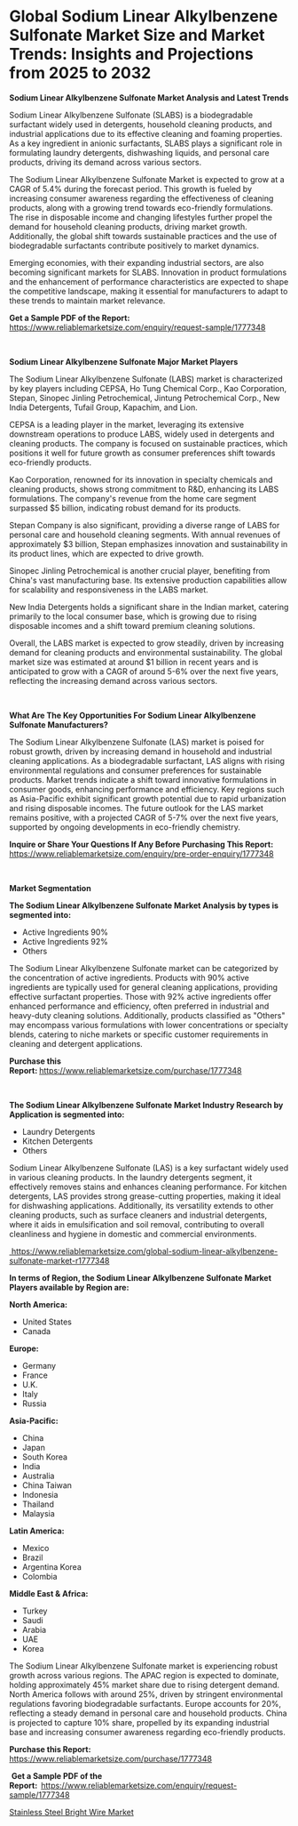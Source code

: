 <p><h1>Global Sodium Linear Alkylbenzene Sulfonate Market Size and Market Trends: Insights and Projections from 2025 to 2032</h1></p><p><strong>Sodium Linear Alkylbenzene Sulfonate Market Analysis and Latest Trends</strong></p>
<p><p>Sodium Linear Alkylbenzene Sulfonate (SLABS) is a biodegradable surfactant widely used in detergents, household cleaning products, and industrial applications due to its effective cleaning and foaming properties. As a key ingredient in anionic surfactants, SLABS plays a significant role in formulating laundry detergents, dishwashing liquids, and personal care products, driving its demand across various sectors.</p><p>The Sodium Linear Alkylbenzene Sulfonate Market is expected to grow at a CAGR of 5.4% during the forecast period. This growth is fueled by increasing consumer awareness regarding the effectiveness of cleaning products, along with a growing trend towards eco-friendly formulations. The rise in disposable income and changing lifestyles further propel the demand for household cleaning products, driving market growth. Additionally, the global shift towards sustainable practices and the use of biodegradable surfactants contribute positively to market dynamics. </p><p>Emerging economies, with their expanding industrial sectors, are also becoming significant markets for SLABS. Innovation in product formulations and the enhancement of performance characteristics are expected to shape the competitive landscape, making it essential for manufacturers to adapt to these trends to maintain market relevance.</p></p>
<p><strong>Get a Sample PDF of the Report:&nbsp;</strong> <a href="https://www.reliablemarketsize.com/enquiry/request-sample/1777348?utm_campaign=3201&utm_medium=2&utm_source=Github&utm_content=ia&utm_term=01042025&utm_id=sodium-linear-alkylbenzene-sulfonate">https://www.reliablemarketsize.com/enquiry/request-sample/1777348</a></p>
<p>&nbsp;</p>
<p><strong>Sodium Linear Alkylbenzene Sulfonate Major Market Players</strong></p>
<p><p>The Sodium Linear Alkylbenzene Sulfonate (LABS) market is characterized by key players including CEPSA, Ho Tung Chemical Corp., Kao Corporation, Stepan, Sinopec Jinling Petrochemical, Jintung Petrochemical Corp., New India Detergents, Tufail Group, Kapachim, and Lion. </p><p>CEPSA is a leading player in the market, leveraging its extensive downstream operations to produce LABS, widely used in detergents and cleaning products. The company is focused on sustainable practices, which positions it well for future growth as consumer preferences shift towards eco-friendly products.</p><p>Kao Corporation, renowned for its innovation in specialty chemicals and cleaning products, shows strong commitment to R&D, enhancing its LABS formulations. The company's revenue from the home care segment surpassed $5 billion, indicating robust demand for its products.</p><p>Stepan Company is also significant, providing a diverse range of LABS for personal care and household cleaning segments. With annual revenues of approximately $3 billion, Stepan emphasizes innovation and sustainability in its product lines, which are expected to drive growth.</p><p>Sinopec Jinling Petrochemical is another crucial player, benefiting from China's vast manufacturing base. Its extensive production capabilities allow for scalability and responsiveness in the LABS market.</p><p>New India Detergents holds a significant share in the Indian market, catering primarily to the local consumer base, which is growing due to rising disposable incomes and a shift toward premium cleaning solutions.</p><p>Overall, the LABS market is expected to grow steadily, driven by increasing demand for cleaning products and environmental sustainability. The global market size was estimated at around $1 billion in recent years and is anticipated to grow with a CAGR of around 5-6% over the next five years, reflecting the increasing demand across various sectors.</p></p>
<p>&nbsp;</p>
<p><strong>What Are The Key Opportunities For Sodium Linear Alkylbenzene Sulfonate Manufacturers?</strong></p>
<p><p>The Sodium Linear Alkylbenzene Sulfonate (LAS) market is poised for robust growth, driven by increasing demand in household and industrial cleaning applications. As a biodegradable surfactant, LAS aligns with rising environmental regulations and consumer preferences for sustainable products. Market trends indicate a shift toward innovative formulations in consumer goods, enhancing performance and efficiency. Key regions such as Asia-Pacific exhibit significant growth potential due to rapid urbanization and rising disposable incomes. The future outlook for the LAS market remains positive, with a projected CAGR of 5-7% over the next five years, supported by ongoing developments in eco-friendly chemistry.</p></p>
<p><strong>Inquire or Share Your Questions If Any Before Purchasing This Report:</strong> <a href="https://www.reliablemarketsize.com/enquiry/pre-order-enquiry/1777348?utm_campaign=3201&utm_medium=2&utm_source=Github&utm_content=ia&utm_term=01042025&utm_id=sodium-linear-alkylbenzene-sulfonate">https://www.reliablemarketsize.com/enquiry/pre-order-enquiry/1777348</a></p>
<p>&nbsp;</p>
<p><strong>Market Segmentation</strong></p>
<p><strong>The Sodium Linear Alkylbenzene Sulfonate Market Analysis by types is segmented into:</strong></p>
<p><ul><li>Active Ingredients 90%</li><li>Active Ingredients 92%</li><li>Others</li></ul></p>
<p><p>The Sodium Linear Alkylbenzene Sulfonate market can be categorized by the concentration of active ingredients. Products with 90% active ingredients are typically used for general cleaning applications, providing effective surfactant properties. Those with 92% active ingredients offer enhanced performance and efficiency, often preferred in industrial and heavy-duty cleaning solutions. Additionally, products classified as "Others" may encompass various formulations with lower concentrations or specialty blends, catering to niche markets or specific customer requirements in cleaning and detergent applications.</p></p>
<p><strong>Purchase this Report:&nbsp;</strong><a href="https://www.reliablemarketsize.com/purchase/1777348?utm_campaign=3201&utm_medium=2&utm_source=Github&utm_content=ia&utm_term=01042025&utm_id=sodium-linear-alkylbenzene-sulfonate">https://www.reliablemarketsize.com/purchase/1777348</a></p>
<p>&nbsp;</p>
<p><strong>The Sodium Linear Alkylbenzene Sulfonate Market Industry Research by Application is segmented into:</strong></p>
<p><ul><li>Laundry Detergents</li><li>Kitchen Detergents</li><li>Others</li></ul></p>
<p><p>Sodium Linear Alkylbenzene Sulfonate (LAS) is a key surfactant widely used in various cleaning products. In the laundry detergents segment, it effectively removes stains and enhances cleaning performance. For kitchen detergents, LAS provides strong grease-cutting properties, making it ideal for dishwashing applications. Additionally, its versatility extends to other cleaning products, such as surface cleaners and industrial detergents, where it aids in emulsification and soil removal, contributing to overall cleanliness and hygiene in domestic and commercial environments.</p></p>
<p><a href="https://www.reliablemarketsize.com/global-sodium-linear-alkylbenzene-sulfonate-market-r1777348?utm_campaign=3201&utm_medium=2&utm_source=Github&utm_content=ia&utm_term=01042025&utm_id=sodium-linear-alkylbenzene-sulfonate">&nbsp;https://www.reliablemarketsize.com/global-sodium-linear-alkylbenzene-sulfonate-market-r1777348</a></p>
<p><strong>In terms of Region, the Sodium Linear Alkylbenzene Sulfonate Market Players available by Region are:</strong></p>
<p>
    <p> <strong> North America: </strong>
        <ul>
            <li>United States</li>
            <li>Canada</li>
        </ul>
        </p> 
    <p> <strong> Europe: </strong>
        <ul>
            <li>Germany</li>
            <li>France</li>
            <li>U.K.</li>
            <li>Italy</li>
            <li>Russia</li>
        </ul>
        </p> 
    <p> <strong> Asia-Pacific: </strong>
        <ul>
            <li>China</li>
            <li>Japan</li>
            <li>South Korea</li>
            <li>India</li>
            <li>Australia</li>
            <li>China Taiwan</li>
            <li>Indonesia</li>
            <li>Thailand</li>
            <li>Malaysia</li>
        </ul>
        </p> 
    <p> <strong> Latin America: </strong>
        <ul>
            <li>Mexico</li>
            <li>Brazil</li>
            <li>Argentina Korea</li>
            <li>Colombia</li>
        </ul>
        </p> 
    <p> <strong> Middle East & Africa: </strong>
        <ul>
            <li>Turkey</li>
            <li>Saudi</li>
            <li>Arabia</li>
            <li>UAE</li>
            <li>Korea</li>
        </ul>
    </p>
    </p>
<p><p>The Sodium Linear Alkylbenzene Sulfonate market is experiencing robust growth across various regions. The APAC region is expected to dominate, holding approximately 45% market share due to rising detergent demand. North America follows with around 25%, driven by stringent environmental regulations favoring biodegradable surfactants. Europe accounts for 20%, reflecting a steady demand in personal care and household products. China is projected to capture 10% share, propelled by its expanding industrial base and increasing consumer awareness regarding eco-friendly products.</p></p>
<p><strong>Purchase this Report: </strong><a href="https://www.reliablemarketsize.com/purchase/1777348?utm_campaign=3201&utm_medium=2&utm_source=Github&utm_content=ia&utm_term=01042025&utm_id=sodium-linear-alkylbenzene-sulfonate">https://www.reliablemarketsize.com/purchase/1777348</a></p>
<p>&nbsp;<strong>Get a Sample PDF of the Report:&nbsp;&nbsp;</strong><a href="https://www.reliablemarketsize.com/enquiry/request-sample/1777348?utm_campaign=3201&utm_medium=2&utm_source=Github&utm_content=ia&utm_term=01042025&utm_id=sodium-linear-alkylbenzene-sulfonate">https://www.reliablemarketsize.com/enquiry/request-sample/1777348</a></p>
<p><strong></strong></p>
<p><p><a href="https://github.com/daemluari/Market-Research-Report-List-1/blob/main/stainless-steel-bright-wire-market.md?utm_campaign=3201&utm_medium=2&utm_source=Github&utm_content=ia&utm_term=01042025&utm_id=sodium-linear-alkylbenzene-sulfonate">Stainless Steel Bright Wire Market</a></p></p>